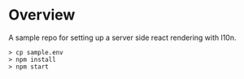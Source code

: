 # Overview

A sample repo for setting up a server side react rendering with l10n.

```
> cp sample.env
> npm install
> npm start
```
